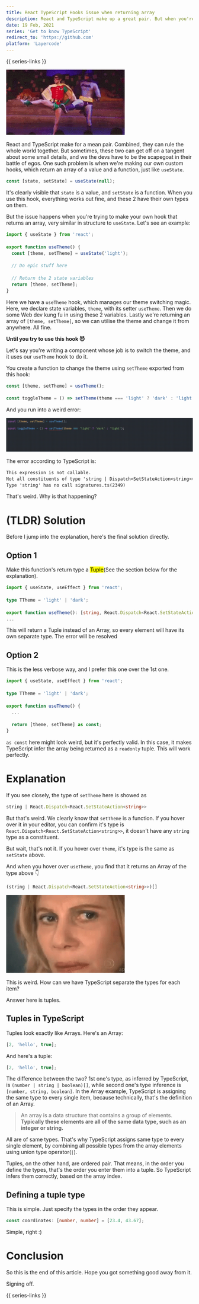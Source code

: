 ```yaml
---
title: React TypeScript Hooks issue when returning array
description: React and TypeScript make up a great pair. But when you're trying to make your own hooks, and returning an array, TypeScript yells at your. Find out why.
date: 19 Feb, 2021
series: 'Get to know TypeScript'
redirect_to: 'https://github.com'
platform: 'Layercode'
---
```


{{ series-links }}

![Batman and Robin's dance](../../static/media/segregate-array-return-types-react-batman-robin.gif)

React and TypeScript make for a mean pair. Combined, they can rule the whole world together. But sometimes, these two can get off on a tangent about some small details, and we the devs have to be the scapegoat in their battle of egos. One such problem is when we're making our own custom hooks, which return an array of a value and a function, just like `useState`.

```js
const [state, setState] = useState(null);
```

It's clearly visible that `state` is a value, and `setState` is a function. When you use this hook, everything works out fine, and these 2 have their own types on them.

But the issue happens when you're trying to make your own hook that returns an array, very similar in structure to `useState`. Let's see an example:

```js
import { useState } from 'react';

export function useTheme() {
  const [theme, setTheme] = useState('light');

  // Do epic stuff here

  // Return the 2 state variables
  return [theme, setTheme];
}
```

Here we have a `useTheme` hook, which manages our theme switching magic. Here, we declare state variables, `theme`, with its setter `useTheme`. Then we do some Web dev kung fu in using these 2 variables. Lastly we're returning an array of `[theme, setTheme]`, so we can utilise the theme and change it from anywhere. All fine.

**Until you try to use this hook 😈**

Let's say you're writing a component whose job is to switch the theme, and it uses our `useTheme` hook to do it.

You create a function to change the theme using `setTheme` exported from this hook:

```js
const [theme, setTheme] = useTheme();

const toggleTheme = () => setTheme(theme === 'light' ? 'dark' : 'light');
```

And you run into a weird error:

![Array type weird error](../../static/media/segregate-array-return-types-react-error-array-type.gif)

The error according to TypeScript is:

```txt
This expression is not callable.
Not all constituents of type 'string | Dispatch<SetStateAction<string>>' are callable.
Type 'string' has no call signatures.ts(2349)
```

That's weird. Why is that happening?

# (TLDR) Solution

Before I jump into the explanation, here's the final solution directly.

## Option 1

Make this function's return type a <mark>Tuple</mark>(See the section below for the explanation).

```ts
import { useState, useEffect } from 'react';

type TTheme = 'light' | 'dark';

export function useTheme(): [string, React.Dispatch<React.SetStateAction<string>>] {
...
```

This will return a Tuple instead of an Array, so every element will have its own separate type. The error will be resolved

## Option 2

This is the less verbose way, and I prefer this one over the 1st one.

```ts
import { useState, useEffect } from 'react';

type TTheme = 'light' | 'dark';

export function useTheme() {
  ...

  return [theme, setTheme] as const;
}
```

`as const` here might look weird, but it's perfectly valid. In this case, it makes TypeScript infer the array being returned as a `readonly` tuple. This will work perfectly.

# Explanation

If you see closely, the type of `setTheme` here is showed as

```ts
string | React.Dispatch<React.SetStateAction<string>>
```

But that's weird. We clearly know that `setTheme` is a function. If you hover over it in your editor, you can confirm it's type is `React.Dispatch<React.SetStateAction<string>>`, it doesn't have any `string` type as a constituent.

But wait, that's not it. If you hover over `theme`, it's type is the same as `setState` above.

And when you hover over `useTheme`, you find that it returns an Array of the type above 👇

```ts
(string | React.Dispatch<React.SetStateAction<string>>)[]
```

![What the hell is going on](../../static/media/segregate-array-return-types-react-confusion.gif)

This is weird. How can we have TypeScript separate the types for each item?

Answer here is tuples.

## Tuples in TypeScript

Tuples look exactly like Arrays. Here's an Array:

```ts
[2, 'hello', true];
```

And here's a tuple:

```ts
[2, 'hello', true];
```

The difference between the two? 1st one's type, as inferred by TypeScript, is `(number | string | boolean)[]`, while second one's type inference is `[number, string, boolean]`. In the Array example, TypeScript is assigning the same type to every single item, because technically, that's the definition of an Array.

> An array is a data structure that contains a group of elements. **Typically these elements are all of the same data type, such as an integer or string.**

All are of same types. That's why TypeScript assigns same type to every single element, by combining all possible types from the array elements using union type operator(`|`).

Tuples, on the other hand, are ordered pair. That means, in the order you define the types, that's the order you enter them into a tuple. So TypeScript infers them correctly, based on the array index.

## Defining a tuple type

This is simple. Just specify the types in the order they appear.

```ts
const coordinates: [number, number] = [23.4, 43.67];
```

Simple, right :)

# Conclusion

So this is the end of this article. Hope you got something good away from it.

Signing off.

{{ series-links }}
